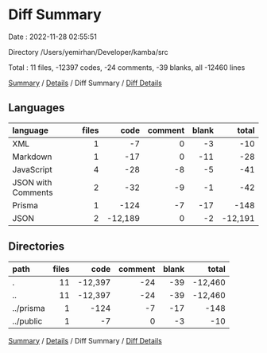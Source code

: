 # Diff Summary

Date : 2022-11-28 02:55:51

Directory /Users/yemirhan/Developer/kamba/src

Total : 11 files,  -12397 codes, -24 comments, -39 blanks, all -12460 lines

[Summary](results.md) / [Details](details.md) / Diff Summary / [Diff Details](diff-details.md)

## Languages
| language | files | code | comment | blank | total |
| :--- | ---: | ---: | ---: | ---: | ---: |
| XML | 1 | -7 | 0 | -3 | -10 |
| Markdown | 1 | -17 | 0 | -11 | -28 |
| JavaScript | 4 | -28 | -8 | -5 | -41 |
| JSON with Comments | 2 | -32 | -9 | -1 | -42 |
| Prisma | 1 | -124 | -7 | -17 | -148 |
| JSON | 2 | -12,189 | 0 | -2 | -12,191 |

## Directories
| path | files | code | comment | blank | total |
| :--- | ---: | ---: | ---: | ---: | ---: |
| . | 11 | -12,397 | -24 | -39 | -12,460 |
| .. | 11 | -12,397 | -24 | -39 | -12,460 |
| ../prisma | 1 | -124 | -7 | -17 | -148 |
| ../public | 1 | -7 | 0 | -3 | -10 |

[Summary](results.md) / [Details](details.md) / Diff Summary / [Diff Details](diff-details.md)